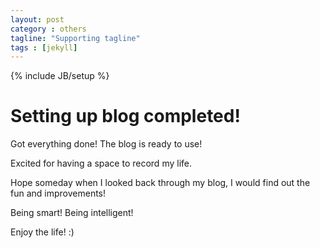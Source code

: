 ```yaml
---
layout: post
category : others
tagline: "Supporting tagline"
tags : [jekyll]
---
```

{% include JB/setup %}

# Setting up blog completed!

Got everything done! The blog is ready to use!

Excited for having a space to record my life.

Hope someday when I looked back through my blog, I would find out the fun and improvements!

Being smart! Being intelligent!

Enjoy the life! :)